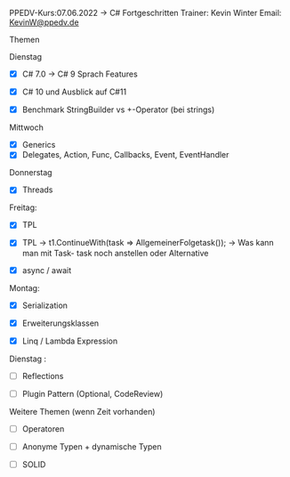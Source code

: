 PPEDV-Kurs:07.06.2022 -> C# Fortgeschritten
Trainer: Kevin Winter
Email: KevinW@ppedv.de

Themen

Dienstag 
- [x] C# 7.0 -> C# 9 Sprach Features
- [x] C# 10 und Ausblick auf C#11

- [x] Benchmark StringBuilder vs +-Operator (bei strings)


Mittwoch
- [x] Generics
- [x] Delegates, Action, Func, Callbacks, Event, EventHandler

Donnerstag
- [x] Threads

Freitag: 
- [x] TPL
- [x] TPL -> t1.ContinueWith(task => AllgemeinerFolgetask()); -> Was kann man mit Task- task noch anstellen oder Alternative
- [x] async / await


Montag: 
- [x] Serialization
- [x] Erweiterungsklassen
- [x] Linq / Lambda Expression


Dienstag : 
- [ ] Reflections 
 - [ ] Plugin Pattern (Optional, CodeReview)


Weitere Themen (wenn Zeit vorhanden)
- [ ] Operatoren
- [ ] Anonyme Typen + dynamische Typen
- [ ] SOLID
















